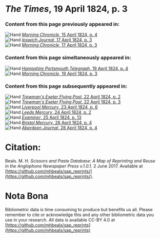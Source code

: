 # *The Times*, 19 April 1824, p. 3  
  
### Content from this page previously appeared in:  
![Hand](http://scissorsandpaste.net/wp-content/uploads/2017/06/smallhandpointer.png) [*Morning Chronicle*, 15 April 1824, p. 4](https://mhbeals.github.io/sap_html/Morning-Chronicle/Morning-Chronicle-15-April-1824-p-4)  
![Hand](http://scissorsandpaste.net/wp-content/uploads/2017/06/smallhandpointer.png) [*Ipswich Journal*, 17 April 1824, p. 3](https://mhbeals.github.io/sap_html/Ipswich-Journal/Ipswich-Journal-17-April-1824-p-3)  
![Hand](http://scissorsandpaste.net/wp-content/uploads/2017/06/smallhandpointer.png) [*Morning Chronicle*, 17 April 1824, p. 3](https://mhbeals.github.io/sap_html/Morning-Chronicle/Morning-Chronicle-17-April-1824-p-3)  
  
### Content from this page simeltaneously appeared in:  
![Hand](http://scissorsandpaste.net/wp-content/uploads/2017/06/smallhandpointer.png) [*Hampshire Portsmouth Telegraph*, 19 April 1824, p. 4](https://mhbeals.github.io/sap_html/Hampshire-Portsmouth-Telegraph/Hampshire-Portsmouth-Telegraph-19-April-1824-p-4)  
![Hand](http://scissorsandpaste.net/wp-content/uploads/2017/06/smallhandpointer.png) [*Morning Chronicle*, 19 April 1824, p. 3](https://mhbeals.github.io/sap_html/Morning-Chronicle/Morning-Chronicle-19-April-1824-p-3)  
  
### Content from this page subsequently appeared in:  
![Hand](http://scissorsandpaste.net/wp-content/uploads/2017/06/smallhandpointer.png) [*Trewman's Exeter Flying Post*, 22 April 1824, p. 2](https://mhbeals.github.io/sap_html/Trewman's-Exeter-Flying-Post/Trewman's-Exeter-Flying-Post-22-April-1824-p-2)  
![Hand](http://scissorsandpaste.net/wp-content/uploads/2017/06/smallhandpointer.png) [*Trewman's Exeter Flying Post*, 22 April 1824, p. 3](https://mhbeals.github.io/sap_html/Trewman's-Exeter-Flying-Post/Trewman's-Exeter-Flying-Post-22-April-1824-p-3)  
![Hand](http://scissorsandpaste.net/wp-content/uploads/2017/06/smallhandpointer.png) [*Liverpool Mercury*, 23 April 1824, p. 6](https://mhbeals.github.io/sap_html/Liverpool-Mercury/Liverpool-Mercury-23-April-1824-p-6)  
![Hand](http://scissorsandpaste.net/wp-content/uploads/2017/06/smallhandpointer.png) [*Leeds Mercury*, 24 April 1824, p. 2](https://mhbeals.github.io/sap_html/Leeds-Mercury/Leeds-Mercury-24-April-1824-p-2)  
![Hand](http://scissorsandpaste.net/wp-content/uploads/2017/06/smallhandpointer.png) [*Examiner*, 25 April 1824, p. 13](https://mhbeals.github.io/sap_html/Examiner/Examiner-25-April-1824-p-13)  
![Hand](http://scissorsandpaste.net/wp-content/uploads/2017/06/smallhandpointer.png) [*Bristol Mercury*, 26 April 1824, p. 4](https://mhbeals.github.io/sap_html/Bristol-Mercury/Bristol-Mercury-26-April-1824-p-4)  
![Hand](http://scissorsandpaste.net/wp-content/uploads/2017/06/smallhandpointer.png) [*Aberdeen Journal*, 28 April 1824, p. 4](https://mhbeals.github.io/sap_html/Aberdeen-Journal/Aberdeen-Journal-28-April-1824-p-4)  


# Citation: 

Beals. M. H. *Scissors and Paste Database: A Map of Reprinting and Reuse in the Anglophone Newspaper Press v.1.0.1.* 2 June 2017. Available at [https://github.com/mhbeals/sap_reprints/](https://github.com/mhbeals/sap_reprints/). 

# Nota Bona

Bibliometric data is time consuming to produce but benefits us all. Please remember to cite or acknowledge this and any other bibliometric data you use in your research. All data is available CC-BY 4.0 at [https://github.com/mhbeals/sap_reprints](https://github.com/mhbeals/sap_reprints)